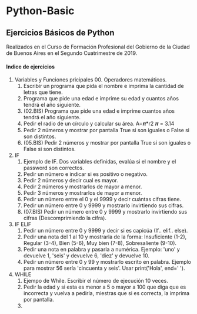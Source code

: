 # Python-Basic

## Ejercicios Básicos de Python

Realizados en el Curso de Formación Profesional del Gobierno de la Ciudad de Buenos Aires en el Segundo Cuatrimestre de 2019.

#### Indice de ejercicios
01. Variables y Funciones pricipales
    00. Operadores matemáticos.
    01. Escribir un programa que pida el nombre e imprima la cantidad de letras que tiene.
    02. Programa que pide una edad e imprime su edad y cuantos años tendrá el año siguiente.
    03. (02.BIS) Programa que pide una edad e imprime cuantos años tendrá el año siguiente.
    04. Pedir el radio de un círculo y calcular su área. A=𝝅*r2 𝝅 = 3.14
    05. Pedir 2 números y mostrar por pantalla True si son iguales o False si son distintos.
    06. (05.BIS) Pedir 2 números y mostrar por pantalla True si son iguales o False si son distintos.
02. IF
    01. Ejemplo de IF. Dos variables definidas, evalúa si el nombre y el password son correctos.
    02. Pedir un número e indicar si es positivo o negativo.
    03. Pedir 2 números y decir cual es mayor.
    04. Pedir 2 números y mostrarlos de mayor a menor.
    05. Pedir 3 números y mostrarlos de mayor a menor.
    06. Pedir un número entre el 0 y el 9999 y decir cuántas cifras tiene.
    07. Pedir un número entre 0 y 9999 y mostrarlo invirtiendo sus cifras.
    08. (07.BIS) Pedir un número entre 0 y 9999 y mostrarlo invirtiendo sus cifras (Descomprimiendo la cifra).
03. IF ELIF
    01. Pedir un número entre 0 y 9999 y decir si es capicúa (If.. elif.. else).
    02. Pedir una nota del 1 al 10 y mostrarla de la forma: Insuficiente (1-2), Regular (3-4), Bien (5-6), Muy bien (7-8), Sobresaliente (9-10).
    03. Pedir una nota en palabra y pasarla a numérica. Ejemplo: 'uno' y devuelve 1, 'seis' y devuelve 6, 'diez' y devuelve 10.
    04. Pedir un número entre 0 y 99 y mostrarlo escrito en palabra. Ejemplo para mostrar 56 sería 'cincuenta y seis'. Usar print('Hola', end=' ').
04. WHILE
    01. Ejempo de While. Escribir el número de ejecución 10 veces.
    02. Pedir la edad y si esta es menor a 5 o mayor a 100 que diga que es incorrecta y vuelva a pedirla, miestras que si es correcta, la imprima por pantalla. 
    03. 
